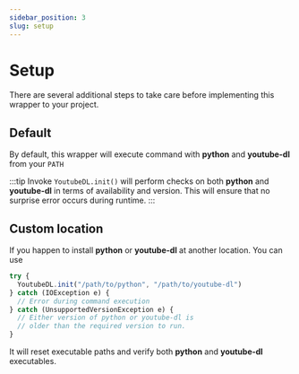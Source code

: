 ```yaml
---
sidebar_position: 3
slug: setup
---
```


# Setup

There are several additional steps to take care
before implementing this wrapper to your project.


## Default

By default, this wrapper will execute command with **python** and **youtube-dl** from your `PATH`

:::tip
Invoke `YoutubeDL.init()` will perform checks on both **python** and **youtube-dl**
in terms of availability and version. This will ensure that no surprise error
occurs during runtime.
:::

## Custom location

If you happen to install **python** or **youtube-dl** at another location. You can use

```javascript
try {
  YoutubeDL.init("/path/to/python", "/path/to/youtube-dl")
} catch (IOException e) {
  // Error during command execution
} catch (UnsupportedVersionException e) {
  // Either version of python or youtube-dl is
  // older than the required version to run.
}
```

It will reset executable paths and verify both **python** and **youtube-dl** executables.

